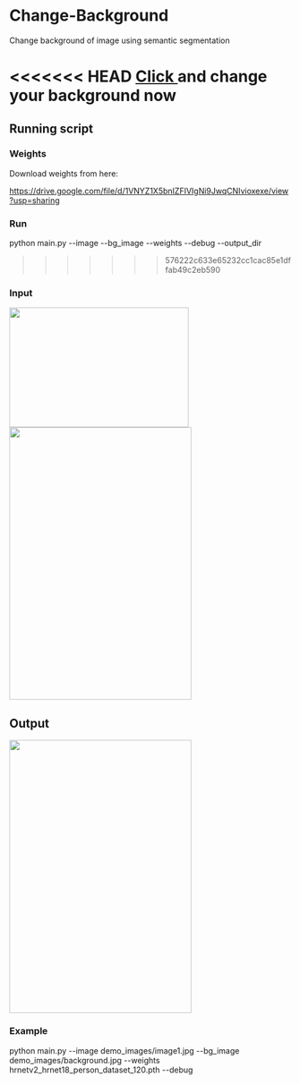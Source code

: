 # Change-Background
Change background of image using semantic segmentation

<<<<<<< HEAD
[Click ](http://getplates.ml/backround-replacer) and change your background now
=======
## Running script

### Weights

Download weights from here:

https://drive.google.com/file/d/1VNYZ1X5bnIZFIVIgNi9JwqCNIvioxexe/view?usp=sharing

### Run 

python main.py --image --bg_image --weights --debug --output_dir
>>>>>>> 576222c633e65232cc1cac85e1dffab49c2eb590


### Input 

<img src="https://github.com/theAyushAT/Background-Change/blob/main/demo_images/background.jpg" width="320.0" height= "213.3"> <img src= "https://github.com/theAyushAT/Background-Change/blob/main/demo_images/image1.jpg" width= "325" height= "487.5">


## Output
<img src="https://github.com/theAyushAT/Background-Change/blob/main/demo_images/final1.png" width= "325" height= "487.5">



### Example

python main.py --image demo_images/image1.jpg --bg_image demo_images/background.jpg --weights hrnetv2_hrnet18_person_dataset_120.pth --debug



